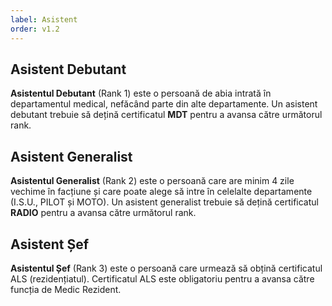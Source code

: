```yaml
---
label: Asistent
order: v1.2
---
```


## Asistent Debutant
**Asistentul Debutant** (Rank 1) este o persoană de abia intrată în departamentul medical, nefăcând parte din alte departamente. Un asistent debutant trebuie să dețină certificatul **MDT** pentru a avansa către următorul rank.

## Asistent Generalist
**Asistentul Generalist** (Rank 2) este o persoană care are minim 4 zile vechime în facțiune și care poate alege să intre în celelalte departamente (I.S.U., PILOT și MOTO). Un asistent generalist trebuie să dețină certificatul **RADIO** pentru a avansa către următorul rank.

## Asistent Șef
**Asistentul Șef** (Rank 3) este o persoană care urmează să obțină certificatul ALS (rezidențiatul). Certificatul ALS este obligatoriu pentru a avansa către funcția de Medic Rezident.

